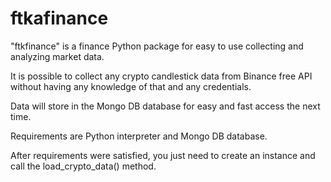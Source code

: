 # ftkafinance

"ftkfinance" is a finance Python package for easy to use collecting and analyzing market data.

It is possible to collect any crypto candlestick data from Binance free API without having any knowledge of that and any credentials.

Data will store in the Mongo DB database for easy and fast access the next time.

Requirements are Python interpreter and Mongo DB database. 

After requirements were satisfied, you just need to create an instance and call the load_crypto_data() method.
